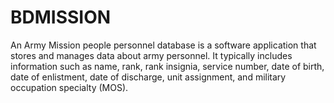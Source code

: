 # BDMISSION
An Army Mission people personnel database is a software application that stores and manages data about army personnel. It typically includes information such as name, rank, rank insignia, service number, date of birth, date of enlistment, date of discharge, unit assignment, and military occupation specialty (MOS).
